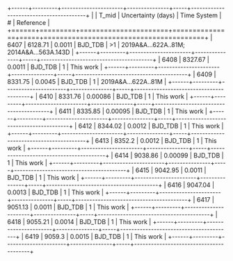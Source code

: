 +------+---------+----------------------+---------------+-----+----------------------------------------+
|      |   T_mid |   Uncertainty (days) | Time System   | #   | Reference                              |
+======+=========+======================+===============+=====+========================================+
| 6407 | 6128.71 |              0.0011  | BJD_TDB       | >1  | 2019A&A…622A..81M; 2014A&A...563A.143D |
+------+---------+----------------------+---------------+-----+----------------------------------------+
| 6408 | 8327.67 |              0.0011  | BJD_TDB       | 1   | This work                              |
+------+---------+----------------------+---------------+-----+----------------------------------------+
| 6409 | 8331.75 |              0.0045  | BJD_TDB       | 1   | 2019A&A...622A..81M                    |
+------+---------+----------------------+---------------+-----+----------------------------------------+
| 6410 | 8331.76 |              0.00086 | BJD_TDB       | 1   | This work                              |
+------+---------+----------------------+---------------+-----+----------------------------------------+
| 6411 | 8335.85 |              0.00095 | BJD_TDB       | 1   | This work                              |
+------+---------+----------------------+---------------+-----+----------------------------------------+
| 6412 | 8344.02 |              0.0012  | BJD_TDB       | 1   | This work                              |
+------+---------+----------------------+---------------+-----+----------------------------------------+
| 6413 | 8352.2  |              0.0012  | BJD_TDB       | 1   | This work                              |
+------+---------+----------------------+---------------+-----+----------------------------------------+
| 6414 | 9038.86 |              0.00099 | BJD_TDB       | 1   | This work                              |
+------+---------+----------------------+---------------+-----+----------------------------------------+
| 6415 | 9042.95 |              0.0011  | BJD_TDB       | 1   | This work                              |
+------+---------+----------------------+---------------+-----+----------------------------------------+
| 6416 | 9047.04 |              0.0013  | BJD_TDB       | 1   | This work                              |
+------+---------+----------------------+---------------+-----+----------------------------------------+
| 6417 | 9051.13 |              0.0011  | BJD_TDB       | 1   | This work                              |
+------+---------+----------------------+---------------+-----+----------------------------------------+
| 6418 | 9055.21 |              0.0014  | BJD_TDB       | 1   | This work                              |
+------+---------+----------------------+---------------+-----+----------------------------------------+
| 6419 | 9059.3  |              0.0015  | BJD_TDB       | 1   | This work                              |
+------+---------+----------------------+---------------+-----+----------------------------------------+